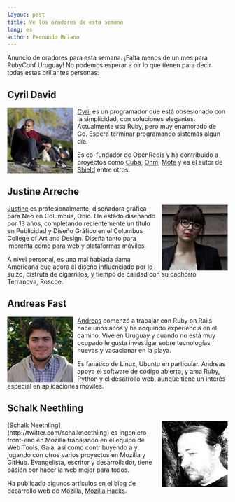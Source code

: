 ```yaml
---
layout: post
title: Ve los oradores de esta semana
lang: es
author: Fernando Briano
---
```

Anuncio de oradores para esta semana. ¡Falta menos de un mes para RubyConf Uruguay! No podemos esperar a oír lo que tienen para decir todas estas brillantes personas:

## Cyril David

<img src="/media/img/speakers/cyril-david.jpg" style="float:left; margin-right: 10px;" alt="Cyril David"/>[Cyril](http://twitter.com/cyx) es un programador que está obsesionado con la simplicidad, con soluciones elegantes. Actualmente usa Ruby, pero muy enamorado de Go. Espera terminar programando sistemas algun día.

Es co-fundador de OpenRedis y ha contribuido a proyectos como [Cuba](http://github.com/soveran/cuba), [Ohm](http://github.com/soveran/ohm), [Mote](http://github.com/soveran/mote) y es el autor de [Shield](http://github.com/cyx/shield) entre otros.

## Justine Arreche

<img src="/media/img/speakers/justine-arreche.jpg" style="float:right; margin-left: 10px;" alt="Justine Arreche"/>[Justine](http://twitter.com/theelefanta) es profesionalmente, diseñadora gráfica para Neo en Columbus, Ohio. Ha estado diseñando por 13 años, completando recientemente un título en Publicidad y Diseño Gráfico en el Columbus College of Art and Design. Diseña tanto para imprenta como para web y plataformas móviles.

A nivel personal, es una mal hablada dama Americana que adora el diseño influenciado por lo suizo, disfruta de cigarrillos, y tiempo de calidad con su cachorro Terranova, Roscoe.

## Andreas Fast

<img src="/media/img/speakers/andreas-fast.jpg" style="float:left; margin-right: 10px;" alt="Andreas Fast"/>[Andreas](http://twitter.com/ahfast) comenzó a trabajar con Ruby on Rails hace unos años y ha adquirido experiencia en el camino. Vive en Uruguay y cuando no está muy ocupado le gusta investigar sobre tecnologías nuevas y vacacionar en la playa.

Es fanático de Linux, Ubuntu en particular. Andreas apoya el software de código abierto, y ama Ruby, Python y el desarrollo web, aunque tiene un interés especial en aplicaciones móviles.

## Schalk Neethling

<img src="/media/img/speakers/schalk-neethling.jpg" style="float:right; margin-left: 10px;" alt="Schalk Neethling"/>
[Schalk Neethling](http://twitter.com/schalkneethling) es ingeniero front-end en Mozilla trabajando en el equipo de Web Tools, Gaia, así como contribuyendo a y jugando con otros varios proyectos en Mozilla y GitHub. Evangelista, escritor y desarrollador, tiene pasión por hacer la web mejor para todos.

Ha publicado algunos artículos en el blog de desarrollo web de Mozilla, [Mozilla Hacks](https://hacks.mozilla.org/author/schalkneethling/).
